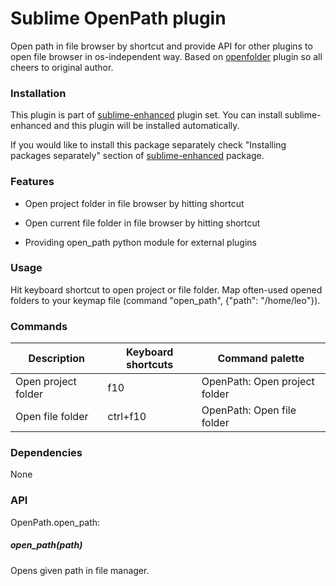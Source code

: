 # Sublime OpenPath plugin

Open path in file browser by shortcut and provide API for other plugins to open
file browser in os-independent way. Based on [openfolder](https://github.com/mikepfirrmann/openfolder)
plugin so all cheers to original author.


### Installation

This plugin is part of [sublime-enhanced](http://github.com/shagabutdinov/sublime-enhanced)
plugin set. You can install sublime-enhanced and this plugin will be installed
automatically.

If you would like to install this package separately check "Installing packages
separately" section of [sublime-enhanced](http://github.com/shagabutdinov/sublime-enhanced)
package.


### Features

- Open project folder in file browser by hitting shortcut

- Open current file folder in file browser by hitting shortcut

- Providing open_path python module for external plugins


### Usage

Hit keyboard shortcut to open project or file folder. Map often-used opened
folders to your keymap file (command "open_path", {"path": "/home/leo"}).


### Commands

| Description         | Keyboard shortcuts | Command palette               |
|---------------------|--------------------|-------------------------------|
| Open project folder | f10                | OpenPath: Open project folder |
| Open file folder    | ctrl+f10           | OpenPath: Open file folder    |


### Dependencies

None


### API

OpenPath.open_path:


##### open_path(path)

Opens given path in file manager.